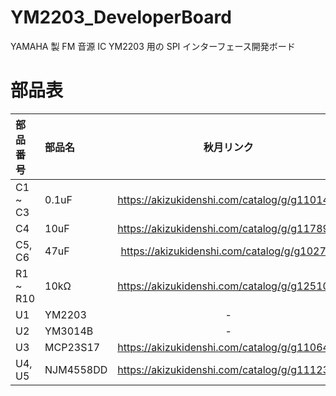 # YM2203_DeveloperBoard

YAMAHA 製 FM 音源 IC YM2203 用の SPI インターフェース開発ボード

# 部品表

| 部品番号 | 部品名 | 秋月リンク |
|:----|:----|:----:|
| C1 ~ C3 | 0.1uF | <https://akizukidenshi.com/catalog/g/g110147/> |
| C4 | 10uF | <https://akizukidenshi.com/catalog/g/g117897/> |
| C5, C6 | 47uF | <https://akizukidenshi.com/catalog/g/g10270/> |
| R1 ~ R10 | 10kΩ | <https://akizukidenshi.com/catalog/g/g125103/> |
| U1 | YM2203 | - |
| U2 | YM3014B | - |
| U3 | MCP23S17 | <https://akizukidenshi.com/catalog/g/g110644/> |
| U4, U5 | NJM4558DD | <https://akizukidenshi.com/catalog/g/g111236/> |
